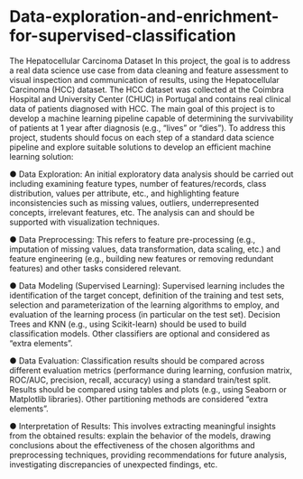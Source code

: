 # Data-exploration-and-enrichment-for-supervised-classification
The Hepatocellular Carcinoma Dataset
In this project, the goal is to address a real data science use case from data cleaning and feature assessment to visual inspection and communication of results, using the Hepatocellular Carcinoma (HCC) dataset. The HCC dataset was collected at the Coimbra Hospital and University Center (CHUC) in Portugal and contains real clinical data of patients diagnosed with HCC. The main goal of this project is to develop a machine learning pipeline capable of determining the survivability of patients at 1 year after diagnosis (e.g., “lives” or “dies”). To address this project, students should focus on each step of a standard data science pipeline and explore suitable solutions to develop an efficient machine learning solution:

● Data Exploration: An initial exploratory data analysis should be carried out including examining feature types, number of features/records, class distribution, values per attribute, etc., and highlighting feature inconsistencies such as missing values, outliers, underrepresented concepts, irrelevant features, etc. The analysis can and should be supported with visualization techniques.

● Data Preprocessing: This refers to feature pre-processing (e.g., imputation of missing values, data transformation, data scaling, etc.) and feature engineering (e.g., building new features or removing redundant features) and other tasks considered relevant.

● Data Modeling (Supervised Learning): Supervised learning includes the identification of the target concept, definition of the training and test sets, selection and parameterization of the learning algorithms to employ, and evaluation of the learning process (in particular on the test set). Decision Trees and KNN (e.g., using Scikit-learn) should be used to build classification models. Other classifiers are optional and considered as “extra elements”.

● Data Evaluation: Classification results should be compared across different evaluation metrics (performance during learning, confusion matrix, ROC/AUC, precision, recall, accuracy) using a standard train/test split. Results should be compared using tables and plots (e.g., using Seaborn or Matplotlib libraries). Other partitioning methods are considered “extra elements”.

● Interpretation of Results: This involves extracting meaningful insights from the obtained results: explain the behavior of the models, drawing conclusions about the effectiveness of the chosen algorithms and preprocessing techniques, providing recommendations for future analysis, investigating discrepancies of unexpected findings, etc.



